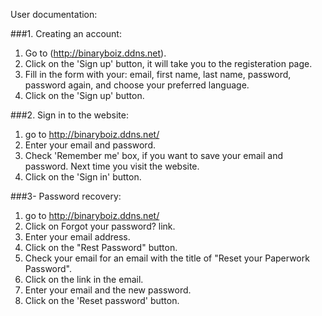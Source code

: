 User documentation:

###1. Creating an account:
   1. Go to (http://binaryboiz.ddns.net).
   2. Click on the 'Sign up' button, it will take you to the registeration page.
   3. Fill in the form with your: email, first name, last name, password, password again, and choose your preferred language.
   4. Click on the 'Sign up' button. 
  
###2. Sign in to the website:
   1. go to http://binaryboiz.ddns.net/
   2. Enter your email and password.
   3. Check 'Remember me' box, if you want to save your email and password. Next time you visit the website.
   4. Click on the 'Sign in' button.
  
###3- Password recovery:
   1. go to http://binaryboiz.ddns.net/
   2. Click on Forgot your password? link.
   3. Enter your email address.
   4. Click on the "Rest Password" button.
   5. Check your email for an email with the title of "Reset your Paperwork Password".
   6. Click on the link in the email.
   7. Enter your email and the new password.
   8. Click on the 'Reset password' button.
  
  
